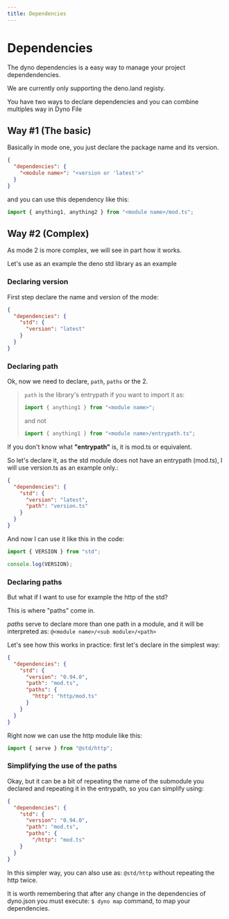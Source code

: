 ```yaml
---
title: Dependencies
---
```


# Dependencies

The dyno dependencies is a easy way to manage your project dependendencies.

We are currently only supporting the deno.land registy.

You have two ways to declare dependencies and you can combine multiples way in Dyno File

## Way #1 (The basic)

Basically in mode one, you just declare the package name and its version.

```json
{
  "dependencies": {
    "<module name>": "<version or 'latest'>"
  }
}
```

and you can use this dependency like this:

```ts
import { anything1, anything2 } from "<module name>/mod.ts";
```

## Way #2 (Complex)

As mode 2 is more complex, we will see in part how it works.

Let's use as an example the deno std library as an example

### Declaring version

First step declare the name and version of the mode:

```json
{
  "dependencies": {
    "std": {
      "version": "latest"
    }
  }
}
```

### Declaring path

Ok, now we need to declare, `path`, `paths` or the 2.

> `path` is the library's entrypath if you want to import it as:
>
> ```ts
> import { anything1 } from "<module name>";
> ```
>
> and not
>
> ```ts
> import { anything1 } from "<module name>/entrypath.ts";
> ```

If you don't know what **"entrypath"** is, it is mod.ts or equivalent.

So let's declare it, as the std module does not have an entrypath (mod.ts), I will use version.ts as an example only.:

```json
{
  "dependencies": {
    "std": {
      "version": "latest",
      "path": "version.ts"
    }
  }
}
```

And now I can use it like this in the code:

```ts
import { VERSION } from "std";

console.log(VERSION);
```

### Declaring paths

But what if I want to use for example the http of the std?

This is where "paths" come in.

_paths_ serve to declare more than one path in a module, and it will be interpreted as: `@<module name>/<sub module>/<path>`

Let's see how this works in practice: first let's declare in the simplest way:

```json
{
  "dependencies": {
    "std": {
      "version": "0.94.0",
      "path": "mod.ts",
      "paths": {
        "http": "http/mod.ts"
      }
    }
  }
}
```

Right now we can use the http module like this:

```ts
import { serve } from "@std/http";
```

### Simplifying the use of the paths

Okay, but it can be a bit of repeating the name of the submodule you declared and repeating it in the entrypath, so you can simplify using:

```json
{
  "dependencies": {
    "std": {
      "version": "0.94.0",
      "path": "mod.ts",
      "paths": {
        "/http": "mod.ts"
    }
  }
}
```

In this simpler way, you can also use as: `@std/http` without repeating the http twice.

It is worth remembering that after any change in the dependencies of dyno.json you must execute: `$ dyno map` command, to map your dependencies.
